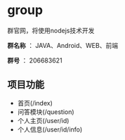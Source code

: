 group
=====

群官网，将使用nodejs技术开发

**群名称** ： JAVA、Android、WEB、前端

**群号** ： 206683621

## 项目功能 ##

- 首页(/index)
- 问答模块(/question)
- 个人主页(/user/id)
- 个人信息(/user/id/info)

